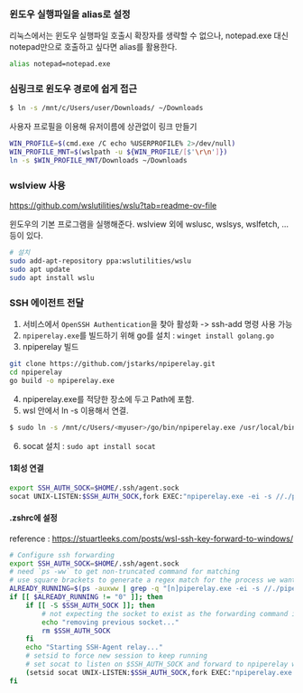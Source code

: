 ### 윈도우 실행파일을 alias로 설정

리눅스에서는 윈도우 실행파일 호출시 확장자를 생략할 수 없으나, notepad.exe 대신 notepad만으로 호출하고 싶다면 alias를 활용한다.

```sh
alias notepad=notepad.exe
```

### 심링크로 윈도우 경로에 쉽게 접근

```sh
$ ln -s /mnt/c/Users/user/Downloads/ ~/Downloads
```

사용자 프로필을 이용해 유저이름에 상관없이 링크 만들기
```sh
WIN_PROFILE=$(cmd.exe /C echo %USERPROFILE% 2>/dev/null)
WIN_PROFILE_MNT=$(wslpath -u ${WIN_PROFILE/[$'\r\n']})
ln -s $WIN_PROFILE_MNT/Downloads ~/Downloads
```

### wslview 사용

https://github.com/wslutilities/wslu?tab=readme-ov-file

윈도우의 기본 프로그램을 실행해준다. wslview 외에 wslusc, wslsys, wslfetch, ... 등이 있다.

```sh
# 설치
sudo add-apt-repository ppa:wslutilities/wslu
sudo apt update
sudo apt install wslu
```

### SSH 에이전트 전달

1. 서비스에서 `OpenSSH Authentication`을 찾아 활성화 -> ssh-add 명령 사용 가능
2. `npiperelay.exe`를 빌드하기 위해 go를 설치 : `winget install golang.go`
3. npiperelay 빌드

```sh
git clone https://github.com/jstarks/npiperelay.git
cd npiperelay
go build -o npiperelay.exe
```

4. npiperelay.exe를 적당한 장소에 두고 Path에 포함.
5. wsl 안에서 ln -s 이용해서 연결.

```sh
$ sudo ln -s /mnt/c/Users/<myuser>/go/bin/npiperelay.exe /usr/local/bin/npiperelay.exe
```

6. socat 설치 : `sudo apt install socat`

#### 1회성 연결

```sh
export SSH_AUTH_SOCK=$HOME/.ssh/agent.sock
socat UNIX-LISTEN:$SSH_AUTH_SOCK,fork EXEC:"npiperelay.exe -ei -s //./pipe/openssh-ssh-agent",nofork &  
```

#### .zshrc에 설정

reference : https://stuartleeks.com/posts/wsl-ssh-key-forward-to-windows/

```sh
# Configure ssh forwarding
export SSH_AUTH_SOCK=$HOME/.ssh/agent.sock
# need `ps -ww` to get non-truncated command for matching
# use square brackets to generate a regex match for the process we want but that doesn't match the grep command running it!
ALREADY_RUNNING=$(ps -auxww | grep -q "[n]piperelay.exe -ei -s //./pipe/openssh-ssh-agent"; echo $?)
if [[ $ALREADY_RUNNING != "0" ]]; then
    if [[ -S $SSH_AUTH_SOCK ]]; then
        # not expecting the socket to exist as the forwarding command isn't running (http://www.tldp.org/LDP/abs/html/fto.html)
        echo "removing previous socket..."
        rm $SSH_AUTH_SOCK
    fi
    echo "Starting SSH-Agent relay..."
    # setsid to force new session to keep running
    # set socat to listen on $SSH_AUTH_SOCK and forward to npiperelay which then forwards to openssh-ssh-agent on windows
    (setsid socat UNIX-LISTEN:$SSH_AUTH_SOCK,fork EXEC:"npiperelay.exe -ei -s //./pipe/openssh-ssh-agent",nofork &) >/dev/null 2>&1
fi
```
